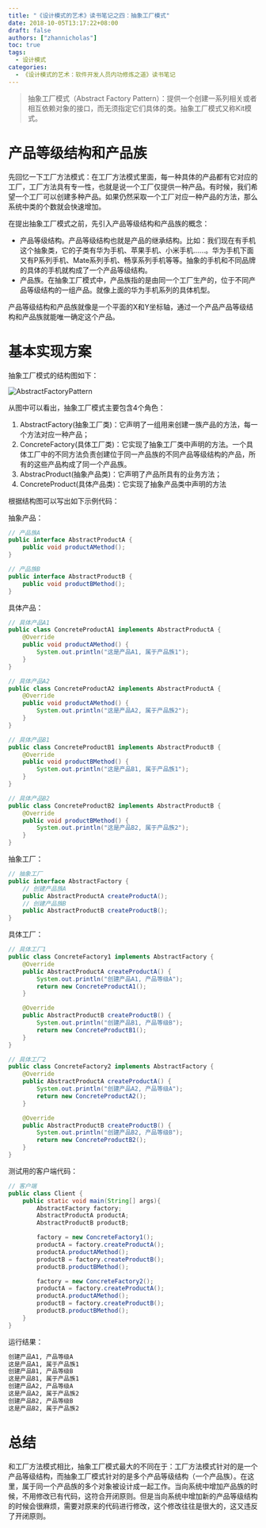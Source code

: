 ```yaml
---
title: "《设计模式的艺术》读书笔记之四：抽象工厂模式"
date: 2018-10-05T13:17:22+08:00
draft: false
authors: ["zhannicholas"]
toc: true
tags:
  - 设计模式
categories:
  - 《设计模式的艺术：软件开发人员内功修炼之道》读书笔记
---
```


> 抽象工厂模式（Abstract Factory Pattern）：提供一个创建一系列相关或者相互依赖对象的接口，而无须指定它们具体的类。抽象工厂模式又称Kit模式。

# 产品等级结构和产品族

先回忆一下工厂方法模式：在工厂方法模式里面，每一种具体的产品都有它对应的工厂，工厂方法具有专一性，也就是说一个工厂仅提供一种产品。有时候，我们希望一个工厂可以创建多种产品。如果仍然采取一个工厂对应一种产品的方法，那么系统中类的个数就会快速增加。

在提出抽象工厂模式之前，先引入产品等级结构和产品族的概念：

- 产品等级结构。产品等级结构也就是产品的继承结构。比如：我们现在有手机这个抽象类，它的子类有华为手机、苹果手机、小米手机……。华为手机下面又有P系列手机、Mate系列手机、畅享系列手机等等。抽象的手机和不同品牌的具体的手机就构成了一个产品等级结构。
- 产品族。在抽象工厂模式中，产品族指的是由同一个工厂生产的，位于不同产品等级结构的一组产品。就像上面的华为手机系列的具体机型。

产品等级结构和产品族就像是一个平面的X和Y坐标轴，通过一个产品产品等级结构和产品族就能唯一确定这个产品。

# 基本实现方案

抽象工厂模式的结构图如下：

![AbstractFactoryPattern](/images/design-patterns/AbstractFactoryPattern.jpg "抽象工厂模式结构图")

从图中可以看出，抽象工厂模式主要包含4个角色：

1. AbstractFactory(抽象工厂类)：它声明了一组用来创建一族产品的方法，每一个方法对应一种产品；
2. ConcreteFactory(具体工厂类)：它实现了抽象工厂类中声明的方法。一个具体工厂中的不同方法负责创建位于同一产品族的不同产品等级结构的产品，所有的这些产品构成了同一个产品族。
3. AbstracProduct(抽象产品类)：它声明了产品所具有的业务方法；
4. ConcreteProduct(具体产品类)：它实现了抽象产品类中声明的方法

根据结构图可以写出如下示例代码：

抽象产品：

```Java
// 产品族A
public interface AbstractProductA {
    public void productAMethod();
}
```

```Java
// 产品族B
public interface AbstractProductB {
    public void productBMethod();
}
```

具体产品：

```Java
// 具体产品A1
public class ConcreteProductA1 implements AbstractProductA {
    @Override
    public void productAMethod() {
        System.out.println("这是产品A1, 属于产品族1");
    }
}
```

```Java
// 具体产品A2
public class ConcreteProductA2 implements AbstractProductA {
    @Override
    public void productAMethod() {
        System.out.println("这是产品A2, 属于产品族2");
    }
}
```

```Java
// 具体产品B1
public class ConcreteProductB1 implements AbstractProductB {
    @Override
    public void productBMethod() {
        System.out.println("这是产品B1, 属于产品族1");
    }
}
```

```Java
// 具体产品B2
public class ConcreteProductB2 implements AbstractProductB {
    @Override
    public void productBMethod() {
        System.out.println("这是产品B2, 属于产品族2");
    }
}
```

抽象工厂：

```Java
// 抽象工厂
public interface AbstractFactory {
    // 创建产品族A
    public AbstractProductA createProductA();
    // 创建产品族B
    public AbstractProductB createProductB();
}
```

具体工厂：

```Java
// 具体工厂1
public class ConcreteFactory1 implements AbstractFactory {
    @Override
    public AbstractProductA createProductA() {
        System.out.println("创建产品A1, 产品等级A");
        return new ConcreteProductA1();
    }

    @Override
    public AbstractProductB createProductB() {
        System.out.println("创建产品B1, 产品等级B");
        return new ConcreteProductB1();
    }
}
```

```Java
// 具体工厂2
public class ConcreteFactory2 implements AbstractFactory {
    @Override
    public AbstractProductA createProductA() {
        System.out.println("创建产品A2, 产品等级A");
        return new ConcreteProductA2();
    }

    @Override
    public AbstractProductB createProductB() {
        System.out.println("创建产品B2, 产品等级B");
        return new ConcreteProductB2();
    }
}
```

测试用的客户端代码：

```Java
// 客户端
public class Client {
    public static void main(String[] args){
        AbstractFactory factory;
        AbstractProductA productA;
        AbstractProductB productB;

        factory = new ConcreteFactory1();
        productA = factory.createProductA();
        productA.productAMethod();
        productB = factory.createProductB();
        productB.productBMethod();

        factory = new ConcreteFactory2();
        productA = factory.createProductA();
        productA.productAMethod();
        productB = factory.createProductB();
        productB.productBMethod();
    }
}
```

运行结果：

```txt
创建产品A1, 产品等级A
这是产品A1, 属于产品族1
创建产品B1, 产品等级B
这是产品B1, 属于产品族1
创建产品A2, 产品等级A
这是产品A2, 属于产品族2
创建产品B2, 产品等级B
这是产品B2, 属于产品族2
```

# 总结

和工厂方法模式相比，抽象工厂模式最大的不同在于：工厂方法模式针对的是一个产品等级结构，而抽象工厂模式针对的是多个产品等级结构（一个产品族）。在这里，属于同一个产品族的多个对象被设计成一起工作。当向系统中增加产品族的时候，不用修改已有代码，这符合开闭原则。但是当向系统中增加新的产品等级结构的时候会很麻烦，需要对原来的代码进行修改，这个修改往往是很大的，这又违反了开闭原则。